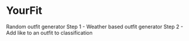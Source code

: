 # YourFit
Random outfit generator
Step 1 - Weather based outfit generator
Step 2 - Add like to an outfit to classification
